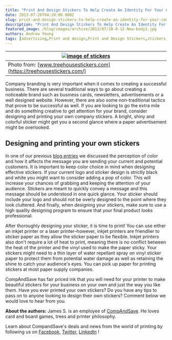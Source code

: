```yaml
---
title: "Print And Design Stickers To Help Create An Identity For Your Company"
date: 2013-07-26T04:20:00.000Z
slug: print-and-design-stickers-to-help-create-an-identity-for-your-company
description: "Print And Design Stickers To Help Create An Identity For Your Company"
featured_image: /blog/images/archive/2013/07/10-8-12-New-body2.jpg
authors: Andrew Yeung
tags: [advertising,Print and design,Print and Design Stickers,stickers,Company branding,inkjet printer,branding]
---
```


| [![image of stickers](/blog/images/10-8-12-New-body2.jpg)](/blog/images/10-8-12-New-body2.jpg) |
| ------------------------------------------------------------------------ |
| Photo from: [www.treehousestickers.com](https://treehousestickers.com/)  |


Company branding is very important when it comes to creating a successful business. There are several traditional ways to go about creating a noticeable brand such as business cards, newsletters, advertisements or a well designed website. However, there are also some non-traditional tactics that prove to be successful as well. If you are looking to go the extra mile and do something creative to get attention for your brand, consider designing and printing your own company stickers. A bright, shiny and colorful sticker might get you a second glance where a paper advertisement might be overlooked.

## Designing and printing your own stickers

In one of our previous [blog entries](https://blog.compandsave.com/2013/06/what-printing-in-color-says-about-your.html) we discussed the perception of color and how it affects the message you are sending your current and potential customers. It is important to keep color choice in mind when designing effective stickers. If your current logo and sticker design is strictly black and white you might want to consider adding a pop of color. This will increase your chances of grabbing and keeping the attention of your audience. Stickers are meant to quickly convey a message and this message should be understood in one quick glance. Your sticker should include your logo and should not be overly designed to the point where they look cluttered. And finally, when designing your stickers, make sure to use a high quality designing program to ensure that your final product looks professional.


After thoroughly designing your sticker, it is time to print! You can use either an inkjet printer or a laser printer–however, inkjet printers are friendlier to sticker paper as they allow the sticker paper to be flexible. Inkjet printers also don't require a lot of heat to print, meaning there is no conflict between the heat of the printer and the vinyl used to make the paper sticky. Your stickers might need to a thin layer of water repellant spray on vinyl sticker paper to protect them from potential water damage as well as retaining the shine to catch your audience's eyes. You can pick up paper for printing stickers at most paper supply companies.


CompAndSave has fair priced ink that you will need for your printer to make beautiful stickers for your business on your own and just the way you like them. Have you ever printed your own stickers? Do you have any tips to pass on to anyone looking to design their own stickers? Comment below we would love to hear from you.


**About the authors:** James S. is an employee of [CompAndSave](https://www.compandsave.com/). He loves card and board games, trees and printer philosophy.

Learn about CompandSave's deals and news from the world of printing by following us on [Facebook](https://www.facebook.com/compandsave.ink), [Twitter](https://twitter.com/compandsave), [LinkedIn](https://www.linkedin.com) !